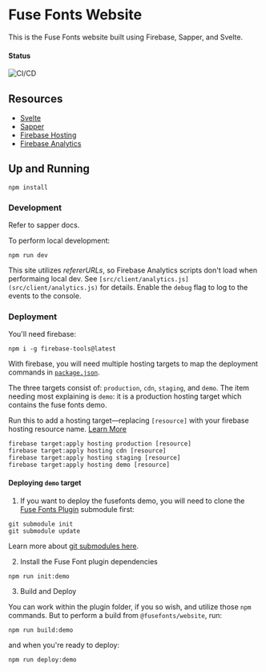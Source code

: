 # Fuse Fonts Website

This is the Fuse Fonts website built using Firebase, Sapper, and Svelte.

#### Status
![CI/CD](https://github.com/fuse-fonts/website/workflows/CI/CD/badge.svg)

## Resources

- [Svelte](https://svelte.dev/docs)
- [Sapper](https://sapper.svelte.dev/docs)
- [Firebase Hosting](https://firebase.google.com/docs/hosting)
- [Firebase Analytics](https://firebase.google.com/docs/analytics)

## Up and Running

```
npm install
```

### Development

Refer to sapper docs.

To perform local development:
```
npm run dev
```

This site utilizes _refererURLs_, so Firebase Analytics scripts don't load when performaing local dev. See `[src/client/analytics.js](src/client/analytics.js)` for details. Enable the `debug` flag to log to the events to the console.

### Deployment

You'll need firebase:

```
npm i -g firebase-tools@latest
```


With firebase, you will need multiple hosting targets to map the deployment commands in [`package.json`](package.json).

The three targets consist of: `production`, `cdn`, `staging`, and `demo`. The item needing most explaining is `demo`: it is a production hosting target which contains the fuse fonts demo.

Run this to add a hosting target—replacing `[resource]` with your firebase hosting resource name. [Learn More](https://firebase.google.com/docs/hosting/multisites)
```
firebase target:apply hosting production [resource]
firebase target:apply hosting cdn [resource]
firebase target:apply hosting staging [resource]
firebase target:apply hosting demo [resource]
```


#### Deploying `demo` target


1.  If you want to deploy the fusefonts demo, you will need to clone the  [Fuse Fonts Plugin](https://github.com/fuse-fonts/plugin) submodule first:

  ```
  git submodule init
  git submodule update
  ```

  Learn more about [git submodules here](https://git-scm.com/book/en/v2/Git-Tools-Submodules).

2.  Install the Fuse Font plugin dependencies

  ```
  npm run init:demo
  ```

3.  Build and Deploy

  You can work within the plugin folder, if you so wish, and utilize those `npm` commands.
  But to perform a build from `@fusefonts/website`, run:
  ```
  npm run build:demo
  ```
  and when you're ready to deploy:

  ```
  npm run deploy:demo
  ```



